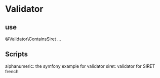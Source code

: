 # Validator
## use
 @Validator\ContainsSiret ...

## Scripts
alphanumeric: the symfony example for validator
siret: validator for SIRET french

